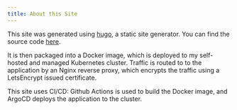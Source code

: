 ```yaml
---
title: About this Site
---
```


This site was generated using [hugo](https://gohugo.io), a static site generator. You can find the source code [here](https://github.com/TheodoreHerzfeld/personal).

It is then packaged into a Docker image, which is deployed to my self-hosted and managed Kubernetes cluster. Traffic is routed to to the application by an Nginx reverse proxy, which encrypts the traffic using a LetsEncrypt issued certificate.

This site uses CI/CD: Github Actions is used to build the Docker image, and ArgoCD deploys the application to the cluster.